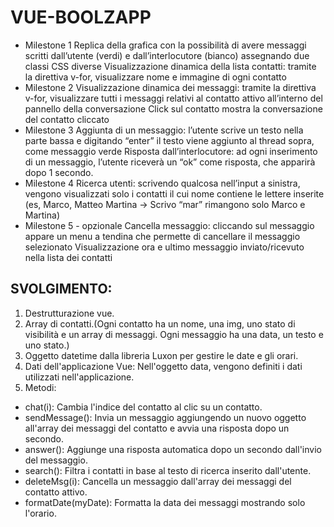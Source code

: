 VUE-BOOLZAPP
===
- Milestone 1
Replica della grafica con la possibilità di avere messaggi scritti dall’utente (verdi) e dall’interlocutore (bianco) assegnando due classi CSS diverse
Visualizzazione dinamica della lista contatti: tramite la direttiva v-for, visualizzare nome e immagine di ogni contatto
- Milestone 2
Visualizzazione dinamica dei messaggi: tramite la direttiva v-for, visualizzare tutti i messaggi relativi al contatto attivo all’interno del pannello della conversazione
Click sul contatto mostra la conversazione del contatto cliccato
- Milestone 3
Aggiunta di un messaggio: l’utente scrive un testo nella parte bassa e digitando “enter” il testo viene aggiunto al thread sopra, come messaggio verde
Risposta dall’interlocutore: ad ogni inserimento di un messaggio, l’utente riceverà un “ok” come risposta, che apparirà dopo 1 secondo.
- Milestone 4
Ricerca utenti: scrivendo qualcosa nell’input a sinistra, vengono visualizzati solo i contatti il cui nome contiene le lettere inserite (es, Marco, Matteo Martina -> Scrivo “mar” rimangono solo Marco e Martina)
- Milestone 5 - opzionale
Cancella messaggio: cliccando sul messaggio appare un menu a tendina che permette di cancellare il messaggio selezionato
Visualizzazione ora e ultimo messaggio inviato/ricevuto nella lista dei contatti 

## SVOLGIMENTO:

1. Destrutturazione vue.
2. Array di contatti.(Ogni contatto ha un nome, una img, uno stato di visibilità e un array di messaggi. Ogni messaggio ha una data, un testo e uno stato.)
3. Oggetto datetime dalla libreria Luxon per gestire le date e gli orari. 
4. Dati dell'applicazione Vue: Nell'oggetto data, vengono definiti i dati utilizzati nell'applicazione.
5. Metodi: 
- chat(i): Cambia l'indice del contatto al clic su un contatto.
- sendMessage(): Invia un messaggio aggiungendo un nuovo oggetto all'array dei messaggi del contatto e avvia una risposta dopo un secondo.
- answer(): Aggiunge una risposta automatica dopo un secondo dall'invio del messaggio.
- search(): Filtra i contatti in base al testo di ricerca inserito dall'utente.
- deleteMsg(i): Cancella un messaggio dall'array dei messaggi del contatto attivo.
- formatDate(myDate): Formatta la data dei messaggi mostrando solo l'orario.

